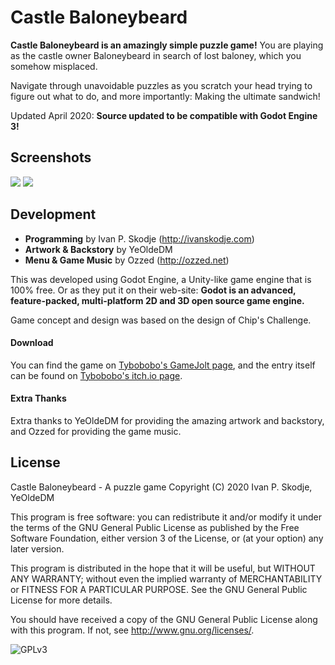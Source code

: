 # Castle Baloneybeard
**Castle Baloneybeard is an amazingly simple puzzle game!**
You are playing as the castle owner Baloneybeard in search of lost baloney, which you somehow misplaced.

Navigate through unavoidable puzzles as you scratch your head trying to figure out what to do, and more importantly: Making the ultimate sandwich!


Updated April 2020: **Source updated to be compatible with Godot Engine 3!**

## Screenshots
![](http://i.imgur.com/dWOazdW.png)
![](http://i.imgur.com/uc2OaFm.png)

## Development

- **Programming** by Ivan P. Skodje (http://ivanskodje.com)
- **Artwork & Backstory** by YeOldeDM
- **Menu & Game Music** by Ozzed (http://ozzed.net)

This was developed using Godot Engine, a Unity-like game engine that is 100% free. Or as they put it on their web-site: **Godot is an advanced, feature-packed, multi-platform 2D and 3D open source game engine.**

Game concept and design was based on the design of Chip's Challenge.


#### Download
You can find the game on [Tybobobo's GameJolt page](http://gamejolt.com/@Tybobobo), and the entry itself can be found on [Tybobobo's itch.io page](https://tybobobo.itch.io).

#### Extra Thanks
Extra thanks to YeOldeDM for providing the amazing artwork and backstory, and Ozzed for providing the game music.

## License
Castle Baloneybeard - A puzzle game
Copyright (C) 2020 Ivan P. Skodje, YeOldeDM

This program is free software: you can redistribute it and/or modify
it under the terms of the GNU General Public License as published by
the Free Software Foundation, either version 3 of the License, or
(at your option) any later version.

This program is distributed in the hope that it will be useful,
but WITHOUT ANY WARRANTY; without even the implied warranty of
MERCHANTABILITY or FITNESS FOR A PARTICULAR PURPOSE.  See the
GNU General Public License for more details.

You should have received a copy of the GNU General Public License
along with this program.  If not, see <http://www.gnu.org/licenses/>.

![GPLv3](http://www.gnu.org/graphics/gplv3-127x51.png)
